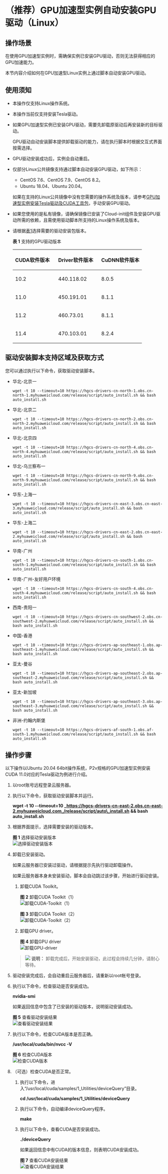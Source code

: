 # （推荐）GPU加速型实例自动安装GPU驱动（Linux）<a name="ecs_03_0199"></a>

## 操作场景<a name="section922983752014"></a>

在使用GPU加速型实例时，需确保实例已安装GPU驱动，否则无法获得相应的GPU加速能力。

本节内容介绍如何在GPU加速型Linux实例上通过脚本自动安装GPU驱动。

## 使用须知<a name="section163613118219"></a>

-   本操作仅支持Linux操作系统。
-   本操作当前仅支持安装Tesla驱动。
-   如果GPU加速型实例已安装GPU驱动，需要先卸载原驱动后再安装新的目标驱动。

    GPU驱动自动安装脚本提供卸载驱动的能力，请在执行脚本时根据交互式界面按需选择。

-   GPU驱动安装成功后，实例会自动重启。
-   仅部分Linux公共镜像支持通过脚本自动安装GPU驱动，如下所示：

    -   CentOS 7.6、CentOS 7.9、CentOS 8.2。
    -   Ubuntu 18.04、Ubuntu 20.04。

    如果在支持的Linux公共镜像中没有您需要的操作系统及版本，请参考[GPU加速型实例安装Tesla驱动及CUDA工具包](GPU加速型实例安装Tesla驱动及CUDA工具包.md)，手动安装GPU驱动。

-   如果您使用的是私有镜像，请确保镜像已安装了Cloud-init组件及安装GPU驱动所需的依赖，且需使用驱动脚本所支持的Linux操作系统及版本。
-   请根据[表1](#table048010520222)选择需要的驱动安装包版本。

    **表 1**  支持的GPU驱动版本

    <a name="table048010520222"></a>
    <table><thead align="left"><tr id="row184801652172219"><th class="cellrowborder" valign="top" width="33.33333333333333%" id="mcps1.2.4.1.1"><p id="p1048015216221"><a name="p1048015216221"></a><a name="p1048015216221"></a>CUDA软件版本</p>
    </th>
    <th class="cellrowborder" valign="top" width="33.33333333333333%" id="mcps1.2.4.1.2"><p id="p34804523229"><a name="p34804523229"></a><a name="p34804523229"></a>Driver软件版本</p>
    </th>
    <th class="cellrowborder" valign="top" width="33.33333333333333%" id="mcps1.2.4.1.3"><p id="p10480185262213"><a name="p10480185262213"></a><a name="p10480185262213"></a>CuDNN软件版本</p>
    </th>
    </tr>
    </thead>
    <tbody><tr id="row17480155218223"><td class="cellrowborder" valign="top" width="33.33333333333333%" headers="mcps1.2.4.1.1 "><p id="p11480125215225"><a name="p11480125215225"></a><a name="p11480125215225"></a>10.2</p>
    </td>
    <td class="cellrowborder" valign="top" width="33.33333333333333%" headers="mcps1.2.4.1.2 "><p id="p18481452192210"><a name="p18481452192210"></a><a name="p18481452192210"></a>440.118.02</p>
    </td>
    <td class="cellrowborder" valign="top" width="33.33333333333333%" headers="mcps1.2.4.1.3 "><p id="p15481152192211"><a name="p15481152192211"></a><a name="p15481152192211"></a>8.0.5</p>
    </td>
    </tr>
    <tr id="row204817528224"><td class="cellrowborder" valign="top" width="33.33333333333333%" headers="mcps1.2.4.1.1 "><p id="p11481115222213"><a name="p11481115222213"></a><a name="p11481115222213"></a>11.0</p>
    </td>
    <td class="cellrowborder" valign="top" width="33.33333333333333%" headers="mcps1.2.4.1.2 "><p id="p748125252210"><a name="p748125252210"></a><a name="p748125252210"></a>450.191.01</p>
    </td>
    <td class="cellrowborder" valign="top" width="33.33333333333333%" headers="mcps1.2.4.1.3 "><p id="p134811252162214"><a name="p134811252162214"></a><a name="p134811252162214"></a>8.1.1</p>
    </td>
    </tr>
    <tr id="row1848165212220"><td class="cellrowborder" valign="top" width="33.33333333333333%" headers="mcps1.2.4.1.1 "><p id="p124815523225"><a name="p124815523225"></a><a name="p124815523225"></a>11.2</p>
    </td>
    <td class="cellrowborder" valign="top" width="33.33333333333333%" headers="mcps1.2.4.1.2 "><p id="p7481452102210"><a name="p7481452102210"></a><a name="p7481452102210"></a>460.73.01</p>
    </td>
    <td class="cellrowborder" valign="top" width="33.33333333333333%" headers="mcps1.2.4.1.3 "><p id="p134811752192210"><a name="p134811752192210"></a><a name="p134811752192210"></a>8.1.1</p>
    </td>
    </tr>
    <tr id="row1548165219220"><td class="cellrowborder" valign="top" width="33.33333333333333%" headers="mcps1.2.4.1.1 "><p id="p17481452122219"><a name="p17481452122219"></a><a name="p17481452122219"></a>11.4</p>
    </td>
    <td class="cellrowborder" valign="top" width="33.33333333333333%" headers="mcps1.2.4.1.2 "><p id="p1048125218229"><a name="p1048125218229"></a><a name="p1048125218229"></a>470.103.01</p>
    </td>
    <td class="cellrowborder" valign="top" width="33.33333333333333%" headers="mcps1.2.4.1.3 "><p id="p20481125214229"><a name="p20481125214229"></a><a name="p20481125214229"></a>8.2.4</p>
    </td>
    </tr>
    </tbody>
    </table>


## 驱动安装脚本支持区域及获取方式<a name="section14165102314255"></a>

您可以通过执行以下命令，获取驱动安装脚本。

-   华北-北京一

    ```
    wget -t 10 --timeout=10 https://hgcs-drivers-cn-north-1.obs.cn-north-1.myhuaweicloud.com/release/script/auto_install.sh && bash auto_install.sh
    ```

-   华北-北京二

    ```
    wget -t 10 --timeout=10 https://hgcs-drivers-cn-north-2.obs.cn-north-2.myhuaweicloud.com/release/script/auto_install.sh && bash auto_install.sh
    ```

-   华北-北京四

    ```
    wget -t 10 --timeout=10 https://hgcs-drivers-cn-north-4.obs.cn-north-4.myhuaweicloud.com/release/script/auto_install.sh && bash auto_install.sh
    ```

-   华北-乌兰察布一

    ```
    wget -t 10 --timeout=10 https://hgcs-drivers-cn-north-9.obs.cn-north-9.myhuaweicloud.com/release/script/auto_install.sh && bash auto_install.sh
    ```

-   华东-上海一

    ```
    wget -t 10 --timeout=10 https://hgcs-drivers-cn-east-3.obs.cn-east-3.myhuaweicloud.com/release/script/auto_install.sh && bash auto_install.sh
    ```

-   华东-上海二

    ```
    wget -t 10 --timeout=10 https://hgcs-drivers-cn-east-2.obs.cn-east-2.myhuaweicloud.com/release/script/auto_install.sh && bash auto_install.sh
    ```

-   华南-广州

    ```
    wget -t 10 --timeout=10 https://hgcs-drivers-cn-south-1.obs.cn-south-1.myhuaweicloud.com/release/script/auto_install.sh && bash auto_install.sh
    ```

-   华南-广州-友好用户环境

    ```
    wget -t 10 --timeout=10 https://hgcs-drivers-cn-south-4.obs.cn-south-4.myhuaweicloud.com/release/script/auto_install.sh && bash auto_install.sh
    ```

-   西南-贵阳一

    ```
    wget -t 10 --timeout=10 https://hgcs-drivers-cn-southwest-2.obs.cn-southwest-2.myhuaweicloud.com/release/script/auto_install.sh && bash auto_install.sh
    ```

-   中国-香港

    ```
    wget -t 10 --timeout=10 https://hgcs-drivers-ap-southeast-1.obs.ap-southeast-1.myhuaweicloud.com/release/script/auto_install.sh && bash auto_install.sh
    ```

-   亚太-曼谷

    ```
    wget -t 10 --timeout=10 https://hgcs-drivers-ap-southeast-2.obs.ap-southeast-2.myhuaweicloud.com/release/script/auto_install.sh && bash auto_install.sh
    ```

-   亚太-新加坡

    ```
    wget -t 10 --timeout=10 https://hgcs-drivers-ap-southeast-3.obs.ap-southeast-3.myhuaweicloud.com/release/script/auto_install.sh && bash auto_install.sh
    ```

-   非洲-约翰内斯堡

    ```
    wget -t 10 --timeout=10 https://hgcs-drivers-af-south-1.obs.af-south-1.myhuaweicloud.com/release/script/auto_install.sh && bash auto_install.sh
    ```


## 操作步骤<a name="section19871421172610"></a>

以下操作以Ubuntu 20.04 64bit操作系统，P2v规格的GPU加速型实例安装CUDA 11.0对应的Tesla驱动为例进行介绍。

1.  以root账号远程登录云服务器。

1.  执行以下命令，获取驱动安装脚本并运行。

    **wget -t 10 --timeout=10  _https://hgcs-drivers-cn-east-2.obs.cn-east-2.myhuaweicloud.com_/release/script/auto\_install.sh && bash auto\_install.sh**


1.  根据界面提示，选择需要安装的驱动版本。

    **图 1**  选择驱动安装版本<a name="fig125091112357"></a>  
    ![](figures/选择驱动安装版本.png "选择驱动安装版本")

2.  卸载已安装驱动。

    如果云服务器已安装过驱动，请根据提示先执行驱动卸载操作。

    如果云服务器本身未安装驱动，脚本会自动跳过该步骤，开始进行驱动安装。

    1.  卸载CUDA Toolkit。

        **图 2**  卸载CUDA Toolkit（1）<a name="fig20895633913"></a>  
        ![](figures/卸载CUDA-Toolkit（1）.png "卸载CUDA-Toolkit（1）")

        **图 3**  卸载CUDA Toolkit（2）<a name="fig2099353523918"></a>  
        ![](figures/卸载CUDA-Toolkit（2）.png "卸载CUDA-Toolkit（2）")

    2.  卸载GPU driver。

        **图 4**  卸载GPU driver<a name="fig47963211419"></a>  
        ![](figures/卸载GPU-driver.png "卸载GPU-driver")

    >![](public_sys-resources/icon-note.gif) **说明：** 
    >卸载完成后，开始安装驱动，此过程会持续几分钟，请耐心等待。

3.  驱动安装完成后，会自动重启云服务器后，请重新以root帐号登录。

1.  执行以下命令，检查驱动是否安装成功。

    **nvidia-smi**

    如果返回信息中包含了已安装的驱动版本，说明驱动安装成功。

    **图 5**  查看驱动安装结果<a name="fig1814617564917"></a>  
    ![](figures/查看驱动安装结果.png "查看驱动安装结果")

2.  执行以下命令，检查CUDA版本是否正确。

    **/usr/local/cuda/bin/nvcc -V**

    **图 6**  检查CUDA版本<a name="fig383893485616"></a>  
    ![](figures/检查CUDA版本.png "检查CUDA版本")

3.  （可选）检查CUDA是否正常。
    1.  执行以下命令，进入“/usr/local/cuda/samples/1\_Utilities/deviceQuery”目录。

        **cd /usr/local/cuda/samples/1\_Utilities/deviceQuery**

    2.  执行以下命令，自动编译deviceQuery程序。

        **make**

    3.  执行以下命令，查看CUDA是否安装成功。

        **./deviceQuery**

        如果返回信息中有CUDA的版本信息，则表明CUDA安装成功。

        **图 7**  查看CUDA安装结果<a name="fig940173116549"></a>  
        ![](figures/查看CUDA安装结果.png "查看CUDA安装结果")



